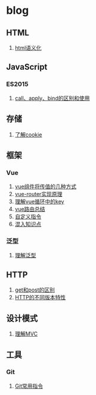 # blog
## HTML
1. [html语义化](./article/HTML/html语义化.md)

## JavaScript
### ES2015
1. [call、apply、bind的区别和使用](./article/js/ES2015/bind、apply和call.md)
## 存储
1. [了解cookie](./article/storage/了解cookie.md)
## 框架
### Vue
1. [vue组件将传值的几种方式](
article/frame/vue/vue传值的几种方式/组件间传值的几种方式.md
)
2. [vue-router实现原理](/article/frame/vue/vue-router实现原理.md)
3. [理解vue循环中的key](/article/frame/vue/vue的循环为什么要绑定key.md)
4. [vue路由总结](article/frame/vue/vue路由总结.md)
5. [自定义指令](article/frame/vue/自定义指令.md)
6. [混入知识点](article/frame/vue/混入知识点.md)

### 泛型
1. [理解泛型](./article/frame/typescript/理解泛型.md)

## HTTP
1. [get和post的区别](./article/http/get和post的区别.md)
2. [HTTP的不同版本特性](./article/http/HTTP协议的不同版本及区别.md)

## 设计模式
1. [理解MVC](./article/design%20patterns/理解MVC.md)

## 工具
### Git
1. [Git常用指令](./article/tool/git/git常用知识点.md)

